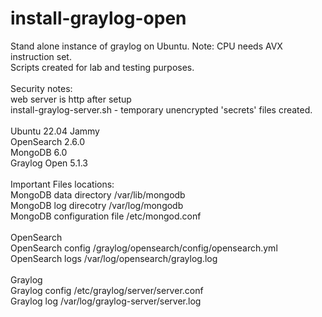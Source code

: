 # install-graylog-open
Stand alone instance of graylog on Ubuntu. Note: CPU needs AVX instruction set.
<br>
Scripts created for lab and testing purposes.<br>
<br>
Security notes:<br>
web server is http after setup<br>
install-graylog-server.sh - temporary unencrypted 'secrets' files created.<br>
<br>
Ubuntu 22.04 Jammy<br>
OpenSearch 2.6.0<br>
MongoDB 6.0<br>
Graylog Open 5.1.3<br>
<br>
Important Files locations:<br>
MongoDB data directory /var/lib/mongodb<br>
MongoDB log direcotry /var/log/mongodb<br>
MongoDB configuration file /etc/mongod.conf<br>
<br>
OpenSearch<br>
OpenSearch config /graylog/opensearch/config/opensearch.yml<br>
OpenSearch logs /var/log/opensearch/graylog.log<br>
<br>
Graylog<br>
Graylog config /etc/graylog/server/server.conf<br>
Graylog log /var/log/graylog-server/server.log<br>
